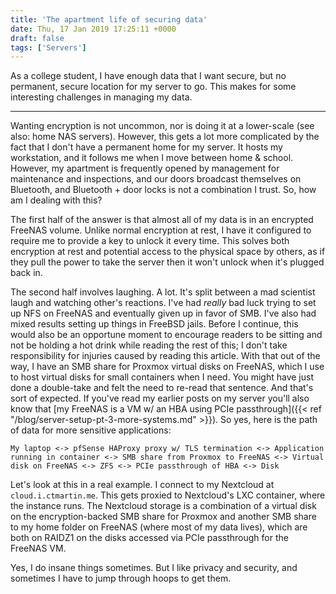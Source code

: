 ```yaml
---
title: 'The apartment life of securing data'
date: Thu, 17 Jan 2019 17:25:11 +0000
draft: false
tags: ['Servers']
---
```


As a college student, I have enough data that I want secure, but no permanent, secure location for my server to go. This makes for some interesting challenges in managing my data.

<!--more-->
---

Wanting encryption is not uncommon, nor is doing it at a lower-scale (see also: home NAS servers). However, this gets a lot more complicated by the fact that I don't have a permanent home for my server. It hosts my workstation, and it follows me when I move between home & school. However, my apartment is frequently opened by management for maintenance and inspections, and our doors broadcast themselves on Bluetooth, and Bluetooth + door locks is not a combination I trust. So, how am I dealing with this?

The first half of the answer is that almost all of my data is in an encrypted FreeNAS volume. Unlike normal encryption at rest, I have it configured to require me to provide a key to unlock it every time. This solves both encryption at rest and potential access to the physical space by others, as if they pull the power to take the server then it won't unlock when it's plugged back in.

The second half involves laughing. A lot. It's split between a mad scientist laugh and watching other's reactions. I've had _really_ bad luck trying to set up NFS on FreeNAS and eventually given up in favor of SMB. I've also had mixed results setting up things in FreeBSD jails. Before I continue, this would also be an opportune moment to encourage readers to be sitting and not be holding a hot drink while reading the rest of this; I don't take responsibility for injuries caused by reading this article. With that out of the way, I have an SMB share for Proxmox virtual disks on FreeNAS, which I use to host virtual disks for small containers when I need. You might have just done a double-take and felt the need to re-read that sentence. And that's sort of expected. If you've read my earlier posts on my server you'll also know that [my FreeNAS is a VM w/ an HBA using PCIe passthrough]({{< ref "/blog/server-setup-pt-3-more-systems.md" >}}). So yes, here is the path of data for more sensitive applications:

```
My laptop <-> pfSense HAProxy proxy w/ TLS termination <-> Application running in container <-> SMB share from Proxmox to FreeNAS <-> Virtual disk on FreeNAS <-> ZFS <-> PCIe passthrough of HBA <-> Disk
```

Let's look at this in a real example. I connect to my Nextcloud at `cloud.i.ctmartin.me`. This gets proxied to Nextcloud's LXC container, where the instance runs. The Nextcloud storage is a combination of a virtual disk on the encryption-backed SMB share for Proxmox and another SMB share to my home folder on FreeNAS (where most of my data lives), which are both on RAIDZ1 on the disks accessed via PCIe passthrough for the FreeNAS VM.

Yes, I do insane things sometimes. But I like privacy and security, and sometimes I have to jump through hoops to get them.